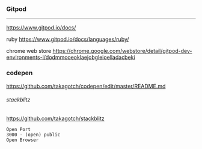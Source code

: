 ### Gitpod
---
https://www.gitpod.io/docs/



ruby
https://www.gitpod.io/docs/languages/ruby/

chrome web store
https://chrome.google.com/webstore/detail/gitpod-dev-environments-i/dodmmooeoklaejobgleioelladacbeki

### codepen
https://github.com/takagotch/codepen/edit/master/README.md

###### stackblitz
https://github.com/takagotch/stackblitz



```
Open Port
3000 - (open) public
Open Browser
```

```
```

```
```


